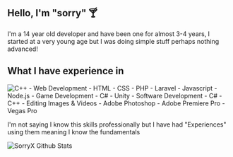 ## Hello, I'm "sorry" 🍸
I'm a 14 year old developer and have been one for almost 3-4 years, I started at a very young age but I was doing simple stuff perhaps nothing advanced!

## What I have experience in
<img alt="C++" src="https://img.shields.io/badge/c++-%2300599C.svg?&style=for-the-badge&logo=c%2B%2B&ogoColor=white"/>
- Web Development 
  - HTML
  - CSS 
  - PHP
    - Laravel 
  - Javascript
    - Node.js 
- Game Development
  - C#
    - Unity
- Software Development
  - C#
  - C++
- Editing Images & Videos
  - Adobe Photoshop 
  - Adobe Premiere Pro
  - Vegas Pro

I'm not saying I know this skills professionally but I have had "Experiences" using them meaning I know the fundamentals 

![SorryX Github Stats](https://github-readme-stats.vercel.app/api?username=sorryx&show_icons=true&theme=radical)
